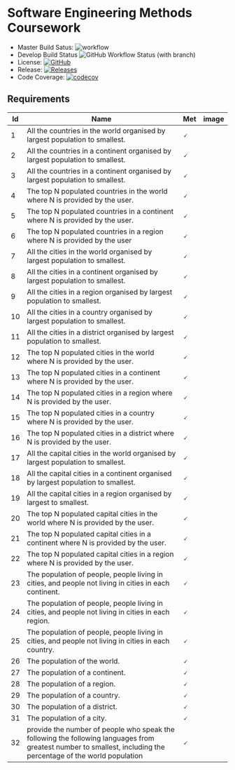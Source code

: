 # Software Engineering Methods Coursework
- Master Build Satus: ![workflow](https://github.com/euan-maccoll/sem_group1_cw/actions/workflows/main.yml/badge.svg)
- Develop Build Status ![GitHub Workflow Status (with branch)](https://img.shields.io/github/actions/workflow/status/euan-maccoll/sem_group1_cw/main.yml?branch=develop&style=flat-square)
- License: [![GitHub](https://img.shields.io/github/license/euan-maccoll/sem_group1_cw?style=flat-square)](https://github.com/euan-maccoll/sem_group1_cw/blob/master/LICENSE)
- Release: [![Releases](https://img.shields.io/github/release/euan-maccoll/sem_group1_cw/all.svg?style=flat-square)](https://github.com/euan-maccoll/sem_group1_cw/releases)
- Code Coverage: [![codecov](https://codecov.io/gh/euan-maccoll/sem_group1_cw/branch/master/graph/badge.svg?token=0LIW78RCJE)](https://codecov.io/gh/euan-maccoll/sem_group1_cw)


## Requirements
| Id           | Name        | Met |  image  |
|--------------|-----------|------------|----|
|   1          |    All the countries in the world organised by largest population to smallest.         |    🗸       |    |
|   2          |    All the countries in a continent organised by largest population to smallest.       |   🗸         |    |
|   3          |    All the countries in a continent organised by largest population to smallest.       |   🗸         |    |
|   4           |   The top N populated countries in the world where N is provided by the user.         |    🗸        |    |
|   5           |    The top N populated countries in a continent where N is provided by the user.      |  🗸          |    |
|   6           |    The top N populated countries in a region where N is provided by the user          |      🗸      |    |
|   7           |    All the cities in the world organised by largest population to smallest.           |       🗸     |    |
|   8           |    All the cities in a continent organised by largest population to smallest.         |     🗸       |    |
|   9           |    All the cities in a region organised by largest population to smallest.            |        🗸    |    |
|   10           |   All the cities in a country organised by largest population to smallest.           |      🗸      |    |
|   11          |    All the cities in a district organised by largest population to smallest.          |      🗸      |    |
|   12           |   The top N populated cities in the world where N is provided by the user.           |      🗸      |    |
|   13           |   The top N populated cities in a continent where N is provided by the user.         |    🗸        |    |
|   14           |    The top N populated cities in a region where N is provided by the user.           |       🗸     |    |
|   15           |   The top N populated cities in a country where N is provided by the user.           |      🗸      |    |
|   16           |   The top N populated cities in a district where N is provided by the user.          |     🗸       |    |
|   17           |   All the capital cities in the world organised by largest population to smallest.   | 🗸           |    |
|   18           |   All the capital cities in a continent organised by largest population to smallest. | 🗸           |    |
|   19           |   All the capital cities in a region organised by largest to smallest.               |         🗸   |    |
|   20           |   The top N populated capital cities in the world where N is provided by the user.   |   🗸         |    |
|   21           |    The top N populated capital cities in a continent where N is provided by the user.|  🗸          |    |
|   22           |     The top N populated capital cities in a region where N is provided by the user.   |🗸           |    |
|   23           |    The population of people, people living in cities, and people not living in cities in each continent.    |    🗸        |    |
|   24           |    The population of people, people living in cities, and people not living in cities in each region.       |       🗸     |    |
|   25           |    The population of people, people living in cities, and people not living in cities in each country.      |       🗸     |    |
|   26           |     The population of the world.      |        🗸    |    |
|   27           |     The population of a continent.    |       🗸     |    |
|   28           |    The population of a region.        |          🗸  |    |
|   29           |    The population of a country.       |         🗸   |    |
|   30           |    The population of a district.      |        🗸    |    |
|   31           |    The population of a city.          |        🗸    |    |
|   32           |    provide the number of people who speak the following the following languages from greatest number to smallest, including the percentage of the world population       |      🗸      |    |